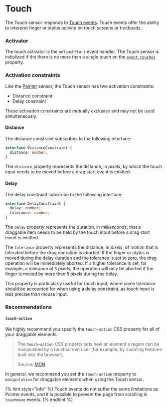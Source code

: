 # Touch

The Touch sensor responds to [Touch events](https://developer.mozilla.org/en-US/docs/Web/API/Touch_events). Touch events offer the ability to interpret finger or stylus activity on touch screens or trackpads.

### Activator

The touch activator is the `onTouchStart` event handler. The Touch sensor is initialized if the there is no more than a single touch on the [`event.touches`](https://developer.mozilla.org/en-US/docs/Web/API/TouchEvent/touches) property.

### Activation constraints

Like the [Pointer](pointer.md) sensor, the Touch sensor has two activation constraints:

* Distance constraint
* Delay constraint

These activation constraints are mutually exclusive and may not be used simultaneously. 

#### Distance

The distance constraint subscribes to the following interface:

```typescript
interface DistanceConstraint {
  distance: number;
}
```

The `distance` property represents the distance, in _pixels_, by which the touch input needs to be moved before a drag start event is emitted.

#### Delay

The delay constraint subscribe to the following interface:

```typescript
interface DelayConstraint {
  delay: number;
  tolerance: number;
}
```

The `delay` property represents the duration, in _milliseconds_, that a draggable item needs to be held by the touch input before a drag start event is emitted. 

The `tolerance` property represents the distance, in _pixels_, of motion that is tolerated before the drag operation is aborted. If the finger or stylus is moved during the delay duration and the tolerance is set to zero, the drag operation will be immediately aborted. If a higher tolerance is set, for example, a tolerance of `5` pixels, the operation will only be aborted if the finger is moved by more than 5 pixels during the delay.

This property is particularly useful for touch input, where some tolerance should be accounted for when using a delay constraint, as touch input is less precise than mouse input.

### Recommendations

#### `touch-action`

We highly recommend you specify the `touch-action` CSS property for all of your draggable elements.

> The **`touch-action`** CSS property sets how an element's region can be manipulated by a touchscreen user \(for example, by zooming features built into the browser\).  
>   
> Source: [MDN](https://developer.mozilla.org/en-US/docs/Web/CSS/touch-action)

In general, we recommend you set the `touch-action` property to `manipulation` for draggable elements when using the Touch sensor. 

{% hint style="info" %}
Touch events do not suffer the same limitations as Pointer events, and it is possible to prevent the page from scrolling in `touchmove` events.
{% endhint %}


